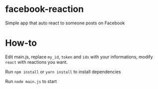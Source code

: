 # facebook-reaction
Simple app that auto react to someone posts on Facebook

# How-to

Edit main.js, replace `my_id`, `token` and `ids` with your informations, modify `react` with reactions you want.

Run `npm install` or `yarn install` to install dependencies

Run `node main.js` to start
